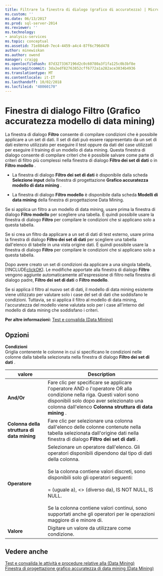 ```yaml
---
title: Filtrare la finestra di dialogo (grafico di accuratezza) | Microsoft Docs
ms.custom: ''
ms.date: 06/13/2017
ms.prod: sql-server-2014
ms.reviewer: ''
ms.technology:
- analysis-services
ms.topic: conceptual
ms.assetid: 71e884a9-7ec4-4459-a4c4-87f6c796d478
author: minewiskan
ms.author: owend
manager: craigg
ms.openlocfilehash: 87d3273367196d2c0c60780a3f1fa125c0b3bf8e
ms.sourcegitcommit: 3da2edf82763852cff6772a1a282ace3034b4936
ms.translationtype: MT
ms.contentlocale: it-IT
ms.lasthandoff: 10/02/2018
ms.locfileid: "48060170"
---
```

# <a name="filter-dialog-box-mining-accuracy-chart"></a>Finestra di dialogo Filtro (Grafico accuratezza modello di data mining)
  La finestra di dialogo **Filtro** consente di compilare condizioni che è possibile applicare a un set di dati. Il set di dati può essere rappresentato da un set di dati esterno utilizzato per eseguire il test oppure da dati del case utilizzati per eseguire il training di un modello di data mining. Questa finestra di dialogo consente di compilare criteri che è possibile salvare come parte di criteri di filtro più complessi nella finestra di dialogo **Filtro dei set di dati** o in **Filtro modello** .  
  
-   La finestra di dialogo **Filtro dei set di dati** è disponibile dalla scheda **Selezione input** della finestra di progettazione **Grafico accuratezza modello di data mining** .  
  
-   La finestra di dialogo **Filtro modello** è disponibile dalla scheda **Modelli di data mining** della finestra di progettazione Data Mining.  
  
 Se si applica un filtro a un modello di data mining, usare prima la finestra di dialogo **Filtro modello** per scegliere una tabella. È quindi possibile usare la finestra di dialogo **Filtro** per compilare le condizioni che si applicano solo a questa tabella.  
  
 Se si crea un filtro da applicare a un set di dati di test esterno, usare prima la finestra di dialogo **Filtro dei set di dati** per scegliere una tabella dall'elenco di tabelle in una vista origine dati. È quindi possibile usare la finestra di dialogo **Filtro** per compilare le condizioni che si applicano solo a questa tabella.  
  
 Dopo avere creato un set di condizioni da applicare a una singola tabella, [!INCLUDE[clickOK](../includes/clickok-md.md)]. Le modifiche apportate alla finestra di dialogo **Filtro** vengono aggiunte automaticamente all'espressione di filtro nella finestra di dialogo padre, **Filtro dei set di dati** o **Filtro modello**.  
  
 Se si applica il filtro al nuovo set di dati, il modello di data mining esistente viene utilizzato per valutare solo i case del set di dati che soddisfano le condizioni. Tuttavia, se si applica il filtro al modello di data mining, l'accuratezza del modello viene valutata solo per i case all'interno del modello di data mining che soddisfano i criteri.  
  
 **Per altre informazioni:** [Test e convalida &#40;Data Mining&#41;](data-mining/testing-and-validation-data-mining.md)  
  
## <a name="options"></a>Opzioni  
 **Condizioni**  
 Griglia contenente le colonne in cui si specificano le condizioni nelle colonne dalla tabella selezionata nella finestra di dialogo **Filtro dei set di dati** .  
  
|valore|Description|  
|-----------|-----------------|  
|**And/Or**|Fare clic per specificare se applicare l'operatore AND o l'operatore OR alla condizione nella riga. Questi valori sono disponibili solo dopo aver selezionato una colonna dall'elenco **Colonna struttura di data mining** .|  
|**Colonna della struttura di data mining**|Fare clic per selezionare una colonna dall'elenco delle colonne contenute nella tabella selezionata dall'origine dati nella finestra di dialogo **Filtro dei set di dati** .|  
|**Operatore**|Selezionare un operatore dall'elenco. Gli operatori disponibili dipendono dal tipo di dati della colonna.<br /><br /> Se la colonna contiene valori discreti, sono disponibili solo gli operatori seguenti:<br /><br /> = (uguale a), <> (diverso da), IS NOT NULL, IS NULL.<br /><br /> Se la colonna contiene valori continui, sono supportati anche gli operatori per le operazioni maggiore di e minore di.|  
|**Valore**|Digitare un valore da utilizzare come condizione.|  
  
## <a name="see-also"></a>Vedere anche  
 [Test e convalida le attività e procedure relative alla &#40;Data Mining&#41;](data-mining/testing-and-validation-tasks-and-how-tos-data-mining.md)   
 [Finestra di progettazione grafico accuratezza di data mining &#40;Data Mining&#41;](mining-accuracy-chart-designer-data-mining.md)  
  
  
